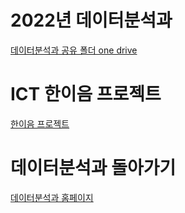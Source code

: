 # 2022년 데이터분석과

<p><a href="https://o365kopo-my.sharepoint.com/:f:/g/personal/heejinlee_office_kopo_ac_kr/EuzPLXt_TKtAtRyW7LmTCpYBeZUVQBTP_NP0fqNp3Gad8g?e=gDpLOt">데이터분석과 공유 폴더 one drive</a></p>  

# ICT 한이음 프로젝트
<p><a href="https://www.hanium.or.kr">한이음 프로젝트</a></p>  


# 데이터분석과 돌아가기
<p><a href="https://koposoftware.github.io/">데이터분석과 홈페이지</a></p>
